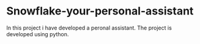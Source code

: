 # Snowflake-your-personal-assistant
In this project i have developed a peronal assistant.
The project is developed using python.
